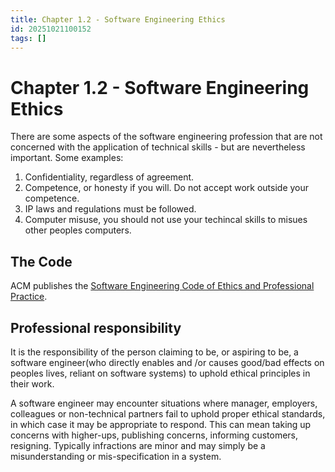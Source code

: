 ```yaml
---
title: Chapter 1.2 - Software Engineering Ethics
id: 20251021100152
tags: []
---
```

# Chapter 1.2 - Software Engineering Ethics
There are some aspects of the software engineering profession that are not concerned with the application of technical skills - but are nevertheless important.
Some examples:
1. Confidentiality, regardless of agreement.
2. Competence, or honesty if you will. Do not accept work outside your competence.
3. IP laws and regulations must be followed.
4. Computer misuse, you should not use your techincal skills to misues other peoples computers.

## The Code
ACM publishes the [Software Engineering Code of Ethics and Professional Practice](https://www.acm.org/code-of-ethics/software-engineering-code).

## Professional responsibility
It is the responsibility of the person claiming to be, or aspiring to be, a software engineer(who directly enables and /or causes good/bad effects on peoples lives, reliant on software systems) to uphold ethical principles in their work.

A software engineer may encounter situations where manager, employers, colleagues or non-technical partners fail to uphold proper ethical standards, in which case it may be appropriate to respond. This can mean taking up concerns with higher-ups, publishing concerns, informing customers, resigning. Typically infractions are minor and may simply be a misunderstanding or mis-specification in a system.